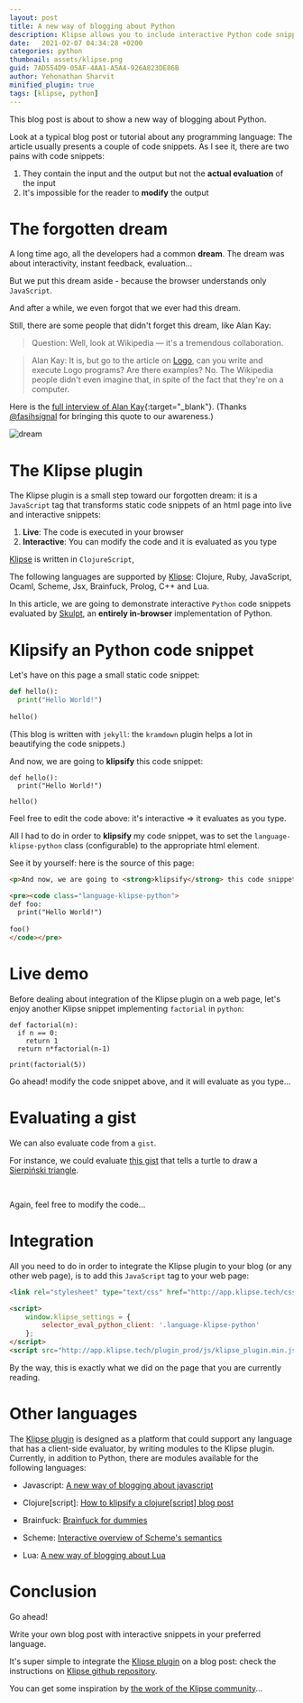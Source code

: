 ```yaml
---
layout: post
title: A new way of blogging about Python
description: Klipse allows you to include interactive Python code snippets in a technical blog. 
date:   2021-02-07 04:34:28 +0200
categories: python
thumbnail: assets/klipse.png
guid: 7AD554D9-05AF-4AA1-A5A4-926A823DE86B
author: Yehonathan Sharvit
minified_plugin: true
tags: [klipse, python]
---
```


This blog post is about to show a new way of blogging about Python.

Look at a typical blog post or tutorial about any programming language: The article usually presents a couple of code snippets. As I see it, there are two pains with code snippets:

1. They contain the input and the output but not the **actual evaluation** of the input
2. It's impossible for the reader to **modify** the output

# The forgotten dream

A long time ago, all the developers had a common **dream**. The dream was about interactivity, instant feedback, evaluation...

But we put this dream aside - because the browser understands only `JavaScript`.

And after a while, we even forgot that we ever had this dream.

Still, there are some people that didn't forget this dream, like Alan Kay:

>Question: Well, look at Wikipedia — it's a tremendous collaboration.

>Alan Kay: It is, but go to the article on [Logo](https://en.wikipedia.org/wiki/Logo_(programming_language)), can you write and execute Logo programs? Are there examples? No. The Wikipedia people didn't even imagine that, in spite of the fact that they're on a computer.

Here is the [full interview of Alan Kay](http://www.drdobbs.com/architecture-and-design/interview-with-alan-kay/240003442?pgno=2){:target="_blank"}. (Thanks [@fasihsignal](https://twitter.com/fasihsignal) for bringing this quote to our awareness.)

![dream](/assets/dream.jpg)


# The Klipse plugin

The Klipse plugin is a small step toward our forgotten dream: it is a `JavaScript` tag that transforms static code snippets of an html page into live and interactive snippets:

1. **Live**: The code is executed in your browser
2. **Interactive**: You can modify the code and it is evaluated as you type

[Klipse](https://github.com/viebel/klipse) is written in `ClojureScript`, 

The following languages are supported by [Klipse](https://github.com/viebel/klipse): Clojure, Ruby, JavaScript, Ocaml, Scheme, Jsx, Brainfuck, Prolog, C++ and Lua.

In this article, we are going to demonstrate interactive `Python` code snippets evaluated by 
[Skulpt](https://skulpt.org/),  an **entirely in-browser** implementation of Python.


# Klipsify an Python code snippet

Let's have on this page a small static code snippet:

~~~python
def hello():
  print("Hello World!")
  
hello()
~~~

(This blog is written with `jekyll`: the `kramdown` plugin helps a lot in beautifying the code snippets.)

And now, we are going to **klipsify** this code snippet:

~~~klipse-python
def hello():
  print("Hello World!")
  
hello()
~~~

Feel free to edit the code above: it's interactive => it evaluates as you type.

All I had to do in order to **klipsify** my code snippet, was to set the `language-klipse-python` class (configurable) to the appropriate html element.

See it by yourself: here is the source of this page:

~~~html
<p>And now, we are going to <strong>klipsify</strong> this code snippet:</p>

<pre><code class="language-klipse-python">
def foo:
  print("Hello World!")
  
foo()
</code></pre>
~~~


# Live demo

Before dealing about integration of the Klipse plugin on a web page, let's enjoy another Klipse snippet implementing `factorial` in `python`:

~~~klipse-python
def factorial(n):
  if n == 0:
    return 1
  return n*factorial(n-1)

print(factorial(5))
~~~

Go ahead! modify the code snippet above, and it will evaluate as you type...

# Evaluating a gist

We can also evaluate code from a `gist`.

For instance, we could evaluate [this gist](https://gist.github.com/viebel/9ab6b853c78c5e651f844ea2568c44a9) that tells a turtle to draw a [Sierpiński triangle](https://en.wikipedia.org/wiki/Sierpi%C5%84ski_triangle).

<pre>
<div class="language-klipse-python" data-gist-id="viebel/9ab6b853c78c5e651f844ea2568c44a9"></div>
</pre>

Again, feel free to modify the code...

# Integration

All you need to do in order to integrate the Klipse plugin to your blog (or any other web page), is to add this `JavaScript` tag to your web page:

~~~html
<link rel="stylesheet" type="text/css" href="http://app.klipse.tech/css/codemirror.css">

<script>
    window.klipse_settings = {
        selector_eval_python_client: '.language-klipse-python'
    };
</script>
<script src="http://app.klipse.tech/plugin_prod/js/klipse_plugin.min.js"></script>
~~~

By the way, this is exactly what we did on the page that you are currently reading.

# Other languages

The [Klipse plugin](https://github.com/viebel/klipse) is designed as a platform that could support any language that has a client-side evaluator, by writing modules to the Klipse plugin. Currently, in addition to Python, there are modules available for the following languages: 

- Javascript: [A new way of blogging about javascript](http://blog.klipse.tech/javascript/2016/06/20/blog-javascript.html)

- Clojure[script]: [How to klipsify a clojure[script] blog post](http://blog.klipse.tech/clojure/2016/06/07/klipse-plugin-tuto.html)

- Brainfuck: [Brainfuck for dummies](http://blog.klipse.tech/brainfuck/2016/12/17/brainfuck.html)

- Scheme: [Interactive overview of Scheme's semantics](http://blog.klipse.tech/scheme/2016/09/11/scheme-tutorial-1.html)

- Lua: [A new way of blogging about Lua](http://blog.klipse.tech/lua/2017/03/19/blog-lua.html)

# Conclusion

Go ahead!

Write your own blog post with interactive snippets in your preferred language. 

It's super simple to integrate the [Klipse plugin](https://github.com/viebel/klipse) on a blog post: check the instructions on [Klipse github repository](https://github.com/viebel/klipse).

You can get some inspiration by [the work of the Klipse community](https://github.com/viebel/klipse#community)...

